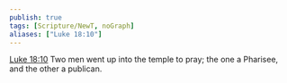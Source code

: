 ```yaml
---
publish: true
tags: [Scripture/NewT, noGraph]
aliases: ["Luke 18:10"]
---
```

[Luke 18:10](https://churchofjesuschrist.org/study/scriptures/nt/luke/18?lang=eng&id=p10#p10) Two men went up into the temple to pray; the one a Pharisee, and the other a publican.
